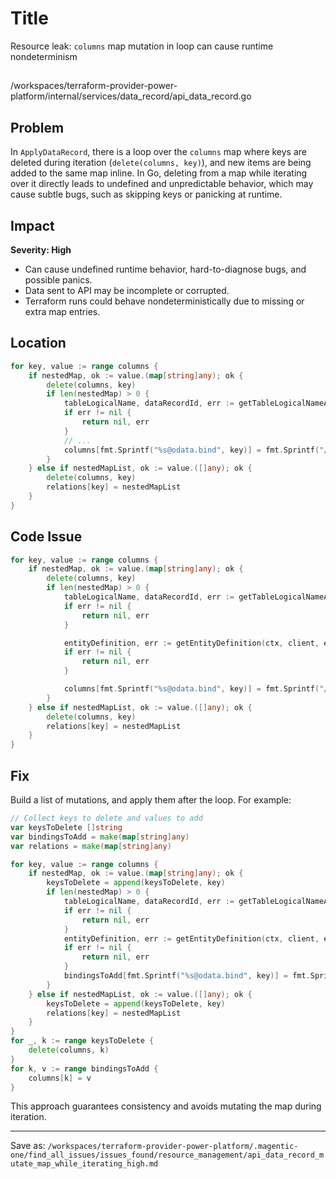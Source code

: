 # Title

Resource leak: `columns` map mutation in loop can cause runtime nondeterminism

##

/workspaces/terraform-provider-power-platform/internal/services/data_record/api_data_record.go

## Problem

In `ApplyDataRecord`, there is a loop over the `columns` map where keys are deleted during iteration (`delete(columns, key)`), and new items are being added to the same map inline. In Go, deleting from a map while iterating over it directly leads to undefined and unpredictable behavior, which may cause subtle bugs, such as skipping keys or panicking at runtime.

## Impact

**Severity: High**

- Can cause undefined runtime behavior, hard-to-diagnose bugs, and possible panics.
- Data sent to API may be incomplete or corrupted.
- Terraform runs could behave nondeterministically due to missing or extra map entries.

## Location

```go
for key, value := range columns {
	if nestedMap, ok := value.(map[string]any); ok {
		delete(columns, key)
		if len(nestedMap) > 0 {
			tableLogicalName, dataRecordId, err := getTableLogicalNameAndDataRecordIdFromMap(nestedMap)
			if err != nil {
				return nil, err
			}
			// ...
			columns[fmt.Sprintf("%s@odata.bind", key)] = fmt.Sprintf("/%s(%s)", entityDefinition.LogicalCollectionName, dataRecordId)
		}
	} else if nestedMapList, ok := value.([]any); ok {
		delete(columns, key)
		relations[key] = nestedMapList
	}
}
```

## Code Issue

```go
for key, value := range columns {
	if nestedMap, ok := value.(map[string]any); ok {
		delete(columns, key)
		if len(nestedMap) > 0 {
			tableLogicalName, dataRecordId, err := getTableLogicalNameAndDataRecordIdFromMap(nestedMap)
			if err != nil {
				return nil, err
			}

			entityDefinition, err := getEntityDefinition(ctx, client, environmentId, tableLogicalName)
			if err != nil {
				return nil, err
			}

			columns[fmt.Sprintf("%s@odata.bind", key)] = fmt.Sprintf("/%s(%s)", entityDefinition.LogicalCollectionName, dataRecordId)
		}
	} else if nestedMapList, ok := value.([]any); ok {
		delete(columns, key)
		relations[key] = nestedMapList
	}
}
```

## Fix

Build a list of mutations, and apply them after the loop. For example:

```go
// Collect keys to delete and values to add
var keysToDelete []string
var bindingsToAdd = make(map[string]any)
var relations = make(map[string]any)

for key, value := range columns {
    if nestedMap, ok := value.(map[string]any); ok {
        keysToDelete = append(keysToDelete, key)
        if len(nestedMap) > 0 {
            tableLogicalName, dataRecordId, err := getTableLogicalNameAndDataRecordIdFromMap(nestedMap)
            if err != nil {
                return nil, err
            }
            entityDefinition, err := getEntityDefinition(ctx, client, environmentId, tableLogicalName)
            if err != nil {
                return nil, err
            }
            bindingsToAdd[fmt.Sprintf("%s@odata.bind", key)] = fmt.Sprintf("/%s(%s)", entityDefinition.LogicalCollectionName, dataRecordId)
        }
    } else if nestedMapList, ok := value.([]any); ok {
        keysToDelete = append(keysToDelete, key)
        relations[key] = nestedMapList
    }
}
for _, k := range keysToDelete {
    delete(columns, k)
}
for k, v := range bindingsToAdd {
    columns[k] = v
}
```

This approach guarantees consistency and avoids mutating the map during iteration.

---

Save as:
`/workspaces/terraform-provider-power-platform/.magentic-one/find_all_issues/issues_found/resource_management/api_data_record_mutate_map_while_iterating_high.md`
